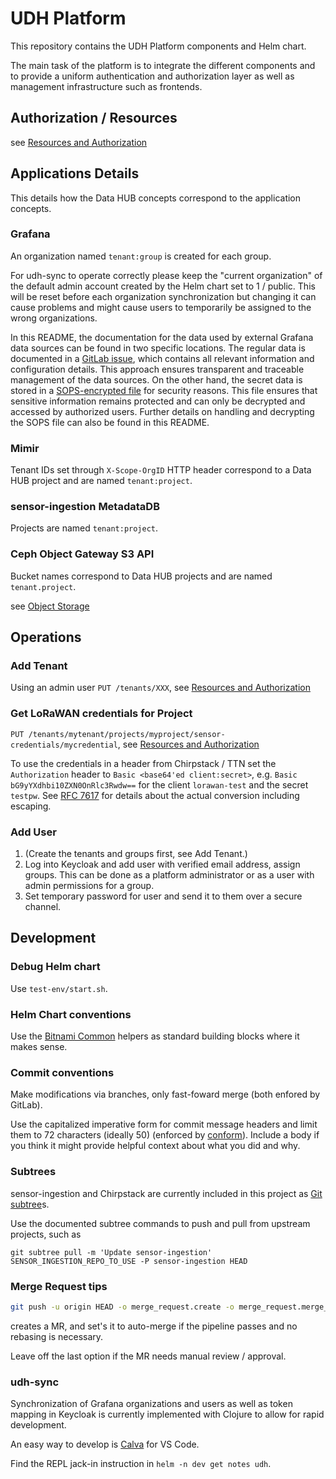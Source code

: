 # UDH Platform

This repository contains the UDH Platform components and Helm chart.

The main task of the platform is to integrate the different components
and to provide a uniform authentication and authorization layer
as well as management infrastructure such as frontends.

## Authorization / Resources

see [Resources and Authorization](doc/resources_authorization.md])

## Applications Details

This details how the Data HUB concepts correspond to the application concepts.

### Grafana

An organization named `tenant:group` is created for each group.

For udh-sync to operate correctly please keep the "current organization" of the default admin account created by the Helm chart set to 1 / public.
This will be reset before each organization synchronization but changing it can cause problems and might cause users to temporarily be assigned to the wrong organizations.

In this README, the documentation for the data used by external Grafana data sources can be found in two specific locations. The regular data is documented in a [GitLab issue](https://gitlab.teuto.net/4teuto/dev/udh/teuto-data-hub/-/issues/194), which contains all relevant information and configuration details. This approach ensures transparent and traceable management of the data sources. On the other hand, the secret data is stored in a [SOPS-encrypted file](./charts/udh-platform/grafana-external-datasource-secrets.yaml) for security reasons. This file ensures that sensitive information remains protected and can only be decrypted and accessed by authorized users. Further details on handling and decrypting the SOPS file can also be found in this README.

### Mimir

Tenant IDs set through `X-Scope-OrgID` HTTP header correspond to a Data HUB project and are named `tenant:project`.

### sensor-ingestion MetadataDB

Projects are named `tenant:project`.

### Ceph Object Gateway S3 API

Bucket names correspond to Data HUB projects and are named `tenant.project`.

see [Object Storage](doc/object_storage.md])

## Operations

### Add Tenant

Using an admin user `PUT /tenants/XXX`, see [Resources and Authorization](doc/resources_authorization.md])

### Get LoRaWAN credentials for Project

`PUT /tenants/mytenant/projects/myproject/sensor-credentials/mycredential`, see [Resources and Authorization](doc/resources_authorization.md])

To use the credentials in a header from Chirpstack / TTN set the `Authorization` header to `Basic <base64'ed client:secret>`, e.g. `Basic bG9yYXdhbi10ZXN0OnRlc3Rwdw==` for the client `lorawan-test` and the secret `testpw`. See [RFC 7617](https://datatracker.ietf.org/doc/html/rfc7617) for details about the actual conversion including escaping.

### Add User

1. (Create the tenants and groups first, see Add Tenant.)
1. Log into Keycloak and add user with verified email address, assign groups. This can be done as a platform administrator or as a user with admin permissions for a group.
1. Set temporary password for user and send it to them over a secure channel.

## Development

### Debug Helm chart

Use `test-env/start.sh`.

### Helm Chart conventions

Use the [Bitnami Common](https://github.com/bitnami/charts/tree/main/bitnami/common) helpers as standard building blocks where it makes sense.

### Commit conventions

Make modifications via branches, only fast-foward merge (both enfored by GitLab).

Use the capitalized imperative form for commit message headers and limit them to 72 characters (ideally 50) (enforced by [conform](https://github.com/siderolabs/conform)).
Include a body if you think it might provide helpful context about what you did and why.

### Subtrees

sensor-ingestion and Chirpstack are currently included in this project as [Git subtree](https://git.kernel.org/pub/scm/git/git.git/plain/contrib/subtree/git-subtree.txt)s.

Use the documented subtree commands to push and pull from upstream projects, such as

```
git subtree pull -m 'Update sensor-ingestion' SENSOR_INGESTION_REPO_TO_USE -P sensor-ingestion HEAD
```

### Merge Request tips

```bash
git push -u origin HEAD -o merge_request.create -o merge_request.merge_when_pipeline_succeeds
```

creates a MR, and set's it to auto-merge if the pipeline passes and no rebasing is necessary.

Leave off the last option if the MR needs manual review / approval.

### udh-sync

Synchronization of Grafana organizations and users as well as token mapping in Keycloak is currently implemented with Clojure to allow for rapid development.

An easy way to develop is [Calva](https://calva.io/) for VS Code.

Find the REPL jack-in instruction in `helm -n dev get notes udh`.
